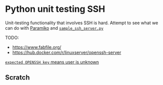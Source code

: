 # Python unit testing SSH

Unit-testing functionality that involves SSH is hard. Attempt to see what we can do with
[Paramiko](https://docs.paramiko.org/en/latest/api/server.html)
and
[`sample_ssh_server.py`](https://gist.github.com/cschwede/3e2c025408ab4af531651098331cce45)

TODO:

- https://www.fabfile.org/
- https://hub.docker.com/r/linuxserver/openssh-server


[`expected OPENSSH key` means user is unknown](https://github.com/paramiko/paramiko/issues/1612)

## Scratch
